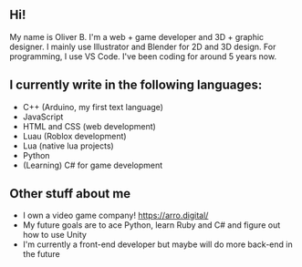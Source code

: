 ## Hi!
My name is Oliver B. I'm a web + game developer and 3D + graphic designer. I mainly use Illustrator and Blender for 2D and 3D design. For programming, I use VS Code. I've been coding for around 5 years now.

## I currently write in the following languages:
- C++ (Arduino, my first text language)
- JavaScript
- HTML and CSS (web development)
- Luau (Roblox development)
- Lua (native lua projects)
- Python
- (Learning) C# for game development

## Other stuff about me
- I own a video game company! https://arro.digital/
- My future goals are to ace Python, learn Ruby and C# and figure out how to use Unity
- I'm currently a front-end developer but maybe will do more back-end in the future
